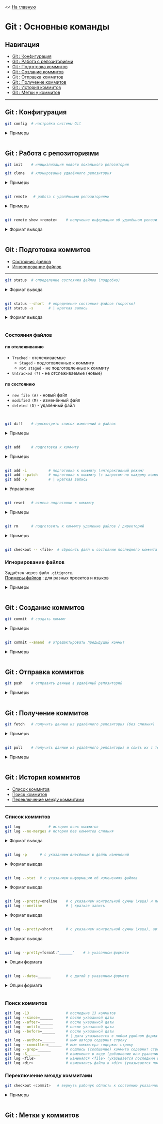 << [На главную](./README.md)

# Git : Основные команды

## Навигация

- [Git : Конфигурация](#git--конфигурация)
- [Git : Работа с репозиториями](./git.md#git--работа-с-репозиториями)
- [Git : Подготовка коммитов](./git.md#git--подготовка-коммитов)
- [Git : Создание коммитов](./git.md#git--создание-коммитов)
- [Git : Отправка коммитов](./git.md#git--отправка-коммитов)
- [Git : Получение коммитов](./git.md#git--получение-коммитов)
- [Git : История коммитов](./git.md#git--история-коммитов)
- [Git : Метки у коммитов](./git.md#git--метки-у-коммитов)

---

## Git : Конфигурация

<a id="config"></a>

```bash
git config  # настройка системы Git
```

<details>
<summary>Примеры</summary>

```bash
git config --list                     # список текущей конфигурации
git config --l                        # | краткая запись
git config --global user.name "____"  # имя пользователя (будет привязываться к коммитам)
git config --global user.email "____" # email пользователя (будет привязываться к коммитам)
```

</details><br>

## Git : Работа с репозиториями

<a id="init"></a>

```bash
git init    # инициализация нового локального репозитория
```

<a id="clone"></a>

```bash
git clone   # клонирование удалённого репозитория
```

<details>
<summary>Примеры</summary>

```bash
git clone <repo>          # с созданием новой директории
                          # | имя новой директории = название репозитория
git clone <repo> <dir>    # в указанную директорию
                          # | если директория <dir> не найдена, она будет создана
```

</details><br>

<a id="remote"></a>

```bash
git remote   # работа с удалёнными репозиториями
```

<details>
<summary>Примеры</summary>

```bash
git remote                              # узнать названия репозиториев
git remote -v                           # узнать адреса для чтения и записи
git remote add <remote> <url>           # добавить удалённый репозиторий и назвать его <remote>
                                        # | <remote> вашего репозитория = origin
git remote rename <remote> <remote_new> # переименовать репозиторий <remote>
git remote rm <remote>                  # удалить репозиторий <remote>
```

</details><br>

```bash
git remote show <remote>    # получение информации об удалённом репозитории
```

<details>
<summary>Формат вывода</summary>

```bash
* remote origin                                     # <remote> репозитория
  Fetch URL: https://github.com/cgehuzi/cgehuzi.git # <url> для получения коммитов
  Push  URL: https://github.com/cgehuzi/cgehuzi.git # <url> для отправки коммитов
  HEAD branch: master                               # активная ветка <branch>
  Remote branches:                                  # | список отслеживаемых удалённых веток
    bash    tracked                                 # |
    english tracked                                 # |
    git     tracked                                 # |
    js      tracked                                 # |
    master  tracked                                 # |
    notes   tracked                                 # \
  Local branches configured for 'git pull':         # | список веток, из которыч будут получены изменения
    git    merges with remote git                   # |
    master merges with remote master                # \
  Local refs configured for 'git push':             # | список веток, в которые будут отправлены изменения
    git    pushes to git    (fast-forwardable)      # |
    master pushes to master (up to date)            # \
```

</details><br>

## Git : Подготовка коммитов

- [Состояния файлов](#состояния-файлов)
- [Игнорирование файлов](#игнорирование-файлов)

---

<a id="status"></a>

```bash
git status  # определение состояния файлов (подробно)
```

<details>
<summary>Формат вывода</summary>

```bash
On branch master
Your branch is up to date with 'origin/master'.

Changes to be committed:
  (use "git restore --staged <file>..." to unstage)
        new file:   file_1
        new file:   file_2
        new file:   file_3
        modified:   file_4
        deleted:    file_5

Changes not staged for commit:
  (use "git add/rm <file>..." to update what will be committed)
  (use "git restore <file>..." to discard changes in working directory)
        modified:   file_1
        deleted:    file_4
        modified:   file_5
        deleted:    file_6

Untracked files:
  (use "git add <file>..." to include in what will be committed)
        file_7
```

</details><br>

```bash
git status --short  # определение состояния файлов (коротко)
git status -s       # | краткая запись
```

<details>
<summary>Формат вывода</summary>

```bash
AM file_1
A  file_2
AD file_3
D  file_4
MM file_5
 D file_6
?? file_7
```

- **Первая колонка (A,A,A,D,M)** - `Changes to be committed`  
  состояния файлов в момент подготовки их к коммиту

- **Вторая колонка (M,D,M,D)** - `Changes not staged for commit`  
  состояния файлов, не подготовленных к коммиту

- **??** - `Untracked files`  
  не отслеживаемые (новые) файлы

</details><br>

### Состояния файлов

#### по отслеживанию

- `Tracked` - отслеживаемые
  - `Staged` - подготовленные к коммиту
  - `Not staged` - не подготовленные к коммиту
- `Untracked (?)` - не отслеживаемые (новые)

#### по состоянию

- `new file (A)` - новый файл
- `modified (M)` - изменённый файл
- `deleted (D)` - удалённый файл

<br><a id="diff"></a>

```bash
git diff    # просмотреть список изменений в файлах
```

<details>
<summary>Примеры</summary>

```bash
git diff            # не подготовленные к коммиту (not staged)
git diff --staged   # подготовленные к коммиту (staged)
```

</details><br>

<a id="add"></a>

```bash
git add     # подготовка к коммиту
```

<details>
<summary>Примеры</summary>

```bash
git add .         # все файлы
git add <file>    # один файл
git add <dir>     # все файлы в директории (включая файлы поддиректориях)
```

</details><br>

```bash
git add -i          # подготовка к коммиту (интерактивный режим)
git add --patch     # подготовка к коммиту (с запросом по каждому изменению)
git add -p          # | краткая запись
```

<details>
<summary>Управление</summary>

- `1` : status — посмотреть состояние файлов
- `2` : update — добавить файлы в индекс (подготовить к коммиту)
- `3` : revert - исключить файлы из индекса
- `4` : add untracked - добавить неотслеживаемые файлы
- `5` : patch - добавить в индекс часть изменений

  Запросит решение по каждому изменению

  - `y` — добавить это изменение
  - `n` — не добавлять это изменение
  - `q` — выход
  - `a` — добавить это и все последующие изменения
  - `d` — не добавлять это и все последующие изменения
  - `j` — отложить решение, перейти к следующему изменению (не обработанному)
  - `J` — отложить решение, перейти к следующему изменению
  - `k` — отложить решение, перейти к предыдущему изменению (не обработанному)
  - `K` — отложить решение, перейти к предыдущему изменению
  - `g` — перйти к другому изменению (покажется список)
  - `/` — найти изменение при помощи регулярного выражения
  - `e` — отредактировать изменение (редактор [vim](./bash#vim))
  - `s` — разбить изменение на части
  - `?` - вызов справки

- `6` : diff — посмотреть изменения, добавленные в индекс
- `7` : quit — выход
- `8` : help — вызов справки

[Подробнее](https://git-scm.com/book/ru/v2/%D0%98%D0%BD%D1%81%D1%82%D1%80%D1%83%D0%BC%D0%B5%D0%BD%D1%82%D1%8B-Git-%D0%98%D0%BD%D1%82%D0%B5%D1%80%D0%B0%D0%BA%D1%82%D0%B8%D0%B2%D0%BD%D0%BE%D0%B5-%D0%B8%D0%BD%D0%B4%D0%B5%D0%BA%D1%81%D0%B8%D1%80%D0%BE%D0%B2%D0%B0%D0%BD%D0%B8%D0%B5)

</details><br>

<a id="reset"></a>

```bash
git reset   # отмена подготовки к коммиту
```

<details>
<summary>Примеры</summary>

```bash
git reset .         # все файлы
git reset <file>    # один файл
git reset <dir>     # все файлы в директории (включая файлы поддиректориях)
```

</details><br>

<a id="rm"></a>

```bash
git rm      # подготовить к коммиту удаление файлов / директорий
```

<details>
<summary>Примеры</summary>

```bash
git rm <file>           # один файл (также удалить из рабочего каталога)
git rm -r <dir>         # все файлы в директории (также удалить из рабочего каталога)
git rm --cached <file>  # один файл (но оставить в рабочем каталоге)
git rm --cached <dir>   # все файлы в директории (но оставить в рабочем каталоге)
git rm \*.jpg           # все файлы .jpg
```

</details><br>

```bash
git checkout -- <file>  # сбросить файл к состоянию последнего коммита
```

### Игнорирование файлов

<a id="gitignore"></a>

Задаётся через файл `.gitignore`.  
[Примеры файлов](https://github.com/github/gitignore) : для разных проектов и языков

<details>
<summary>Примеры</summary>

```bash
*.a           # исключить все файлы .a
!lib.a        # но не исключать файлы lib.a
/TODO         # исключить все файлы TODO в корневой директории
build/        # исключить все файлы в директориях build
doc/*.txt     # исключить doc/notes.txt
              # | но не исключать doc/server/arch.txt
lib/**/*.txt  # исключить все файлы .txt в директориях lib
```

</details><br>

## Git : Создание коммитов

<a id="commit"></a>

```bash
git commit  # создать коммит
```

<details>
<summary>Примеры</summary>

```bash
git commit            # без указания подписи
                      # | откроется редактор vim
git commit -m "____"  # с указанием подписи
```

Управление редактором [vim](./bash#vim)

</details><br>

```bash
git commit --amend  # отредактировать предыдущий коммит
```

<details>
<summary>Примеры</summary>

```bash
git commit --amend              # без указания подписи
                                # | откроется редактор vim
git commit --amend -m "____"    # с указанием подписи
```

Управление редактором [vim](./bash#vim)

</details><br>

## Git : Отправка коммитов

<a id="push"></a>

```bash
git push    # отправить данные в удалённый репозиторий
```

<details>
<summary>Примеры</summary>

```bash
git push                    # отправить данные в текущий репозиторий
git push <remote>           # в репозиторий <remote>
git push <remote> <branch>  # в ветку <branch> репозитория <remote>
```

</details><br>

## Git : Получение коммитов

<a id="fetch"></a>

```bash
git fetch   # получить данные из удалённого репозитория (без слияния)
```

<details>
<summary>Примеры</summary>

```bash
git fetch                       # получить данные из текущего репозитория
git fetch <remote>              # из репозитория <remote>,
                                # но не сливать их с текущими
                                # | <remote> репозитория по умолчнию = origin
git fetch <remote> <branch>     # из ветки <branch> репозитория <remote>
```

</details><br>

<a id="pull"></a>

```bash
git pull    # получить данные из удалённого репозитория и слить их с текущими
```

<details>
<summary>Примеры</summary>

```bash
git pull                    # получить данные из текущего репозитория
git pull <remote>           # из репозитория <remote>
                            # | <remote> репозитория по умолчнию = origin
git pull <remote> <branch>  # из ветки <branch> репозитория <remote>
```

</details><br>

## Git : История коммитов

- [Список коммитов](#список-коммитов)
- [Поиск коммитов](#поиск-коммитов)
- [Переключение между коммитами](#переключение-между-коммитами)

---

### Список коммитов

<a id="log"></a>

```bash
git log             # история всех коммитов
git log --no-merges # история без коммитов слияния
```

<details>
<summary>Формат вывода</summary>

```bash
commit b36cc24d92bff500f7cf800b648ae50e73c5f169     # SHA-1 контрольная сума (хеш)
Author: cgehuzi <mail.cgehuzi@gmail.com>            # email, указанный при коммите
Date:   Sun Jan 19 13:30:09 2020 +0300              # дата создания коммита

    [ bash ] - add diff                             # подпись к коммиту

commit 3364c727dda26505e895caa805186414d7164595
Author: cgehuzi <mail.cgehuzi@gmail.com>
Date:   Sat Jan 18 17:49:56 2020 +0300

    [ math ] - add fix
```

Управление редактором [vim](./bash#vim)

</details><br>

```bash
git log -p      # с указанием внесённых в файлы изменений
```

<details>
<summary>Формат вывода</summary>

```bash
commit b36cc24d92bff500f7cf800b648ae50e73c5f169     # SHA-1 контрольная сума (хеш)
Author: cgehuzi <mail.cgehuzi@gmail.com>            # email, указанный при коммите
Date:   Sun Jan 19 13:30:09 2020 +0300              # дата создания коммита

    [ bash ] - add diff                             # подпись к коммиту

diff --git a/sources/guide--bash.md b/sources/guide--bash.md
index 25e78a9..8f21ae7 100644
--- a/sources/guide--bash.md
+++ b/sources/guide--bash.md
@@ -29,10 +29,14 @@
 ______                                             # | контекст
 ______                                             # | контекст
 ______                                             # | контекст
-________                                           # удалённая строка
+________                                           # добавленная строка
 ______                                             # | контекст
 ______                                             # | контекст
 ______                                             # | контекст
```

</details><br>

```bash
git log --stat  # с указанием информации об изменениях файлов
```

<details>
<summary>Формат вывода</summary>

```bash
commit 3fbcd8545fef31220e301b773b50b57dd9a759dc     # SHA-1 контрольная сума (хеш)
Author: cgehuzi <mail.cgehuzi@gmail.com>            # email, указанный при коммите
Date:   Fri Jan 17 15:12:25 2020 +0300              # дата создания коммита

    [ lodash ] - add some methods                   # подпись к коммиту

 README.md                   |   3 ++-              # количество изменённых строк
 sources/english--levels.md  |   4 +++-
 sources/english--sources.md |   4 +++-
 sources/guide--babel.md     |   4 +++-
 sources/guide--bash.md      |   4 +++-
 sources/guide--git.md       |   4 +++-
 sources/guide--node-js.md   |   4 +++-
 sources/js--array.md        |   4 +++-
 sources/js--map.md          |   4 +++-
 sources/js--math.md         |   4 +++-
 sources/js--set.md          |   4 +++-
 sources/js--string.md       |   4 +++-
 sources/js-lodash.md        | 113 ++++++ ... +++
 sources/note--dictionary.md |   4 +++-
 sources/note--podcasts.md   |   4 +++-
 sources/note--soft.md       |   4 +++-
 16 files changed, 157 insertions(+), 15 deletions(-)   # общая статистика изменений
```

</details><br>

```bash
git log --pretty=oneline    # с указанием контрольной суммы (хеша) и подписи
git log --oneline           # | краткая запись
```

<details>
<summary>Формат вывода</summary>

```bash
f9e5cdfed4ec21915790310c4b229843fa3f5bc1 [ bash ] - add patch
b36cc24d92bff500f7cf800b648ae50e73c5f169 [ bash ] - add diff
3364c727dda26505e895caa805186414d7164595 [ math ] - add fix
1081a4954ba198cec2f18b7dbd3925c009963ff8 [ math ] - add sign
138767ffb435351d49f1ccd47168faea388339a3 [ string ] - add trim
```

</details><br>

```bash
git log --pretty=short      # с указанием контрольной суммы (хеша), автора и подписи
```

<details>
<summary>Формат вывода</summary>

```bash
commit f9e5cdfed4ec21915790310c4b229843fa3f5bc1
Author: cgehuzi <mail.cgehuzi@gmail.com>

    [ bash ] - add patch

commit b36cc24d92bff500f7cf800b648ae50e73c5f169
Author: cgehuzi <mail.cgehuzi@gmail.com>

    [ bash ] - add diff
```

</details><br>

```bash
git log --pretty=format:"______"    # в указанном формате
```

<details>
<summary>Опции формата</summary>

| Опция | Описание вывода               | Пример вывода                            |
| ----- | ----------------------------- | ---------------------------------------- |
| %H    | Хеш : коммита                 | b23cc73df5e3ebd01f1d088d5ef0d6e57b99b9bc |
| %h    | Хеш : коммита (сокращённый)   | b23cc73                                  |
| %T    | Хеш : дерева                  | 5f7239e6b94a39389d5d3e6066faab7cd655b835 |
| %t    | Хеш : дерева (сокращённый)    | 5f7239e                                  |
| %P    | Хеш : родителей               | f9e5cdfed4ec21915790310c4b229843fa3f5bc1 |
| %p    | Хеш : родителей (сокращённый) | f9e5cdf                                  |
| %an   | Автор : имя                   | cgehuzi                                  |
| %ae   | Автор : email                 | mail.cgehuzi@gmail.com                   |
| %ad   | Автор : дата                  | Sun Jan 19 15:11:54 2020 +0300           |
| %ar   | Автор : относительная дата    | 75 minutes ago                           |
| %cn   | Коммитер : имя                | cgehuzi                                  |
| %ce   | Коммитер : email              | mail.cgehuzi@gmail.com                   |
| %cd   | Коммитер : дата               | Sun Jan 19 15:11:54 2020 +0300           |
| %cr   | Коммитер : относительная дата | 75 minutes ago                           |
| %s    | Подпись                       | [ git ] - add log                        |

Формат даты задаётся аргументом `--date=______`

</details><br>

```bash
git log --date=______       # с датой в указанном формате
```

<details>
<summary>Опции формата</summary>

| Опция      | Пример вывода                   |
| ---------- | ------------------------------- |
| relative   | 2 hours ago                     |
| local      | Sun Jan 19 15:11:54 2020        |
| iso        | 2020-01-19 15:11:54 +0300       |
| iso-strict | 2020-01-19T15:11:54+03:00       |
| rfc        | Sun, 19 Jan 2020 15:11:54 +0300 |
| short      | 2020-01-19                      |
| raw        | 1579435914 +0300                |
| human      | 2 hours ago                     |
| unix       | 1579435914                      |

Формат даты задаётся аргументом `--date=______`

</details><br>

### Поиск коммитов

```bash
git log -13                 # последние 13 коммитов
git log --since=______      # после указанной даты
git log --after=______      # после указанной даты
git log --until=______      # после указанной даты
git log --before=______     # после указанной даты
                            # | дата указывается в любом удобном формате
git log --author=______     # имя автора содержит строку
git log --committer=______  # имя коммитера содержит строку
git log --grep=______       # подпись (сообщение) коммита содержит строку
git log -S______            # изменения в коде (добавление или удаление) содержит строку
git log <file>              # изменялся <file> (указывается последним параметром)
git log <dir>               # изменялись файлы в <dir> (указывается последним параметром)
```

### Переключение между коммитами

```bash
git checkout <commit>   # вернуть рабочую область к состоянию указанного коммита
```

<details>
<summary>Примеры</summary>

```bash
git checkout b23cc73df5e3ebd01f1d088d5ef0d6e57b99b9bc   # с указанием полного хеша
git checkout b23cc73                                    # с указанием сокращённого хеша
```

</details><br>

## Git : Метки у коммитов
